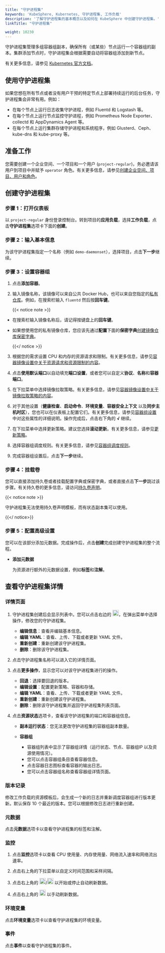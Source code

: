 ```yaml
---
title: "守护进程集"
keywords: 'KubeSphere, Kubernetes, 守护进程集, 工作负载'
description: '了解守护进程集的基本概念以及如何在 KubeSphere 中创建守护进程集。'
linkTitle: "守护进程集"

weight: 10230
---
```


守护进程集管理多组容器组副本，确保所有（或某些）节点运行一个容器组的副本。集群添加节点时，守护进程集会根据需要自动将容器组添加到新节点。

有关更多信息，请参见 [Kubernetes 官方文档](https://kubernetes.io/zh/docs/concepts/workloads/controllers/daemonset/)。

## 使用守护进程集

如果您想在所有节点或者没有用户干预的特定节点上部署持续运行的后台任务，守护进程集会非常有用。例如：

- 在每个节点上运行日志收集守护进程，例如 Fluentd 和 Logstash 等。
- 在每个节点上运行节点监控守护进程，例如 Prometheus Node Exporter、collectd 和 AppDynamics Agent 等。
- 在每个节点上运行集群存储守护进程和系统程序，例如 Glusterd、Ceph、kube-dns 和 kube-proxy 等。

## 准备工作

您需要创建一个企业空间、一个项目和一个用户 (`project-regular`)，务必邀请该用户到项目中并赋予 `operator` 角色。有关更多信息，请参见[创建企业空间、项目、用户和角色](../../../quick-start/create-workspace-and-project/)。

## 创建守护进程集

### 步骤 1：打开仪表板

以 `project-regular` 身份登录控制台。转到项目的**应用负载**，选择**工作负载**，点击**守护进程集**选项卡下面的**创建**。

### 步骤 2：输入基本信息

为该守护进程集指定一个名称（例如 `demo-daemonset`），选择项目，点击**下一步**继续。

### 步骤 3：设置容器组

1. 点击**添加容器**。

2. 输入镜像名称，该镜像可以来自公共 Docker Hub，也可以来自您指定的[私有仓库](../../../project-user-guide/configuration/image-registry/)。例如，在搜索栏输入 `fluentd` 然后按**回车键**。

    {{< notice note >}}

- 在搜索栏输入镜像名称后，请记得按键盘上的**回车键**。
- 如果想使用您的私有镜像仓库，您应该先通过**配置**下面的**保密字典**[创建镜像仓库保密字典](../../../project-user-guide/configuration/image-registry/)。

    {{</ notice >}}

3. 根据您的需求设置 CPU 和内存的资源请求和限制。有关更多信息，请参见[容器镜像设置中关于资源请求和资源限制的内容](../../../project-user-guide/application-workloads/container-image-settings/#添加容器镜像)。

4. 点击**使用默认端口**以自动填充**端口设置**，或者您可以自定义**协议**、**名称**和**容器端口**。

5. 在下拉菜单中选择镜像拉取策略。有关更多信息，请参见[容器镜像设置中关于镜像拉取策略的内容](../../../project-user-guide/application-workloads/container-image-settings/#添加容器镜像)。

6. 对于其他设置（**健康检查**、**启动命令**、**环境变量**、**容器安全上下文** 以及**同步主机时区**），您也可以在仪表板上配置它们。有关更多信息，请参见[容器组设置](../../../project-user-guide/application-workloads/container-image-settings/#添加容器镜像)中对这些属性的详细说明。操作完成后，点击右下角的 **√** 继续。

7. 在下拉菜单中选择更新策略。建议您选择**滚动更新**。有关更多信息，请参见[更新策略](../../../project-user-guide/application-workloads/container-image-settings/#更新策略)。

8. 选择容器组调度规则。有关更多信息，请参见[容器组调度规则](../../../project-user-guide/application-workloads/container-image-settings/#容器组调度规则)。

9. 完成容器组设置后，点击**下一步**继续。

### 步骤 4：挂载卷

您可以直接添加持久卷或者挂载配置字典或保密字典，或者直接点击**下一步**跳过该步骤。有关持久卷的更多信息，请访问[持久卷声明](../../../project-user-guide/storage/volumes/#挂载持久卷)。

{{< notice note >}}

守护进程集无法使用持久卷声明模板，而有状态副本集可以使用。

{{</ notice>}}

### 步骤 5：配置高级设置

您可以在该部分添加元数据。完成操作后，点击**创建**完成创建守护进程集的整个流程。

- **添加元数据**

  为资源进行额外的元数据设置，例如**标签**和**注解**。

## 查看守护进程集详情

### 详情页面

1. 守护进程集创建后会显示列表中。您可以点击右边的 <img src="/images/docs/v3.x/zh-cn/project-user-guide/application-workloads/daemonsets/three-dots.png" width="20px" alt="icon" />，在弹出菜单中选择操作，修改您的守护进程集。

    - **编辑信息**：查看并编辑基本信息。
    - **编辑 YAML**：查看、上传、下载或者更新 YAML 文件。
    - **重新创建**：重新创建该守护进程集。
    - **删除**：删除该守护进程集。

2. 点击守护进程集名称可以进入它的详情页面。

3. 点击**更多操作**，显示您可以对该守护进程集进行的操作。

    - **回退**：选择要回退的版本。
    - **编辑设置**：配置更新策略、容器和存储。
    - **编辑 YAML**：查看、上传、下载或者更新 YAML 文件。
    - **重新创建**：重新创建该守护进程集。
    - **删除**：删除该守护进程集并返回守护进程集列表页面。

4. 点击**资源状态**选项卡，查看该守护进程集的端口和容器组信息。

    - **副本运行状态**：您无法更改守护进程集的容器组副本数量。
    - **容器组**

      - 容器组列表中显示了容器组详情（运行状态、节点、容器组IP 以及资源使用情况）。
      - 您可以点击容器组条目查看容器信息。
      - 点击容器日志图标查看容器的输出日志。
      - 您可以点击容器组名称查看容器组详情页面。

### 版本记录

修改工作负载的资源模板后，会生成一个新的日志并重新调度容器组进行版本更新。默认保存 10 个最近的版本。您可以根据修改日志进行重新创建。

### 元数据

点击**元数据**选项卡以查看守护进程集的标签和注解。

### 监控

1. 点击**监控**选项卡以查看 CPU 使用量、内存使用量、网络流入速率和网络流出速率。

2. 点击右上角的下拉菜单以自定义时间范围和采样间隔。

3. 点击右上角的 <img src="/images/docs/v3.x/zh-cn/project-user-guide/application-workloads/daemonsets/daemonsets_autorefresh_start.png" width="20px" alt="icon" />/<img src="/images/docs/v3.x/zh-cn/project-user-guide/application-workloads/daemonsets/daemonsets_autorefresh_stop.png" width="20px" alt="icon" /> 以开始或停止自动刷新数据。

4. 点击右上角的 <img src="/images/docs/v3.x/zh-cn/project-user-guide/application-workloads/daemonsets/daemonsets_refresh.png" width="20px" alt="icon" /> 以手动刷新数据。

### 环境变量

点击**环境变量**选项卡以查看守护进程集的环境变量。

### 事件

点击**事件**以查看守护进程集的事件。